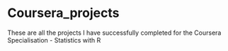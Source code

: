 # Coursera_projects
These are all the projects I have successfully completed for the Coursera Specialisation - Statistics with R
